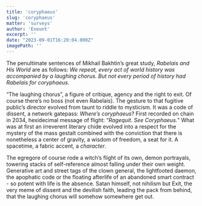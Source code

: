 ```yaml
---
title: 'coryphaeus'
slug: 'coryphaeus'
matter: 'surveys'
author: 'Exeunt'
excerpt: ''
date: "2023-09-01T16:20:04.000Z"
imagePath: ''
---
```


The penultimate sentences of Mikhail Bakhtin’s great study, *Rabelais and His World* are as follows: *We repeat, every act of world history was accompanied by a laughing chorus. But not every period of history had Rabelais for coryphaeus.*

“The laughing chorus”, a figure of critique, agency and the right to exit. Of course there’s no boss (not even Rabelais). The gesture to that fugitive public’s director evolved from taunt to riddle to mysticism. It was a code of dissent, a network gatepass: *Where’s coryphaeus*? First recorded on chain in 2034, hexidecimal message of flight: “*Ragequit. See Coryphaeus.*” What was at first an irreverent literary chide evolved into a respect for the mystery of the mass gestalt combined with the conviction that there is nonetheless a center of gravity, a wisdom of freedom, a seat for it. A spacetime, a fabric accent, a *character*. 

The egregore of course rode a witch’s flight of its own, demon portrayals, towering stacks of self-reference almost falling under their own weight. Generative art and street tags of the clown general, the lightfooted daemon, the apophatic code or the floating afterlife of an abandoned smart contract - so potent with life is the absence. Satan himself, not nihilism but Exit, the very meme of dissent and the devilish faith, leading the pack from behind, that the laughing chorus will somehow somewhere get out.